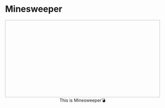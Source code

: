 # Minesweeper
<p align="center">
 <img width="800" height="252"
![image](https://user-images.githubusercontent.com/89912205/174653392-17bd75ad-19f5-41bc-b166-719fa6ec783a.png)</p>
This is Minesweeper💣
